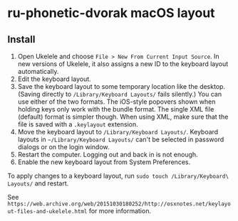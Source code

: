 # ru-phonetic-dvorak macOS layout

## Install

1. Open Ukelele and choose `File > New From Current Input Source`. In new versions of Ukelele, it also assigns a new ID to the keyboard layout automatically.
2. Edit the keyboard layout.
3. Save the keyboard layout to some temporary location like the desktop. (Saving directly to `/Library/Keyboard Layouts/` fails silently.) You can use either of the two formats. The iOS-style popovers shown when holding keys only work with the bundle format. The single XML file (default) format is simpler though. When using XML, make sure that the file is saved with a `.keylayout` extension.
4. Move the keyboard layout to `/Library/Keyboard Layouts/`. Keyboard layouts in `~/Library/Keyboard Layouts/` can't be selected in password dialogs or on the login window.
5. Restart the computer. Logging out and back in is not enough.
6. Enable the new keyboard layout from System Preferences.

To apply changes to a keyboard layout, run `sudo touch /Library/Keyboard\ Layouts/` and restart.

See `https://web.archive.org/web/20151030180252/http://osxnotes.net/keylayout-files-and-ukelele.html` for more information.
